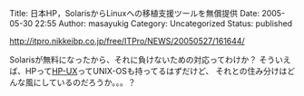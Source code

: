 Title: 日本HP，SolarisからLinuxへの移植支援ツールを無償提供
Date: 2005-05-30 22:55
Author: masayukig
Category: Uncategorized
Status: published

<http://itpro.nikkeibp.co.jp/free/ITPro/NEWS/20050527/161644/>

Solarisが無料になったから、それに負けないための対応ってわけか？
そういえば、HPって[HP-UX](http://h50146.www5.hp.com/products/software/oe/hpux/index.html)ってUNIX-OSも持ってるはずだけど、
それとの住み分けはどんな風にしているのだろうか。。。？

